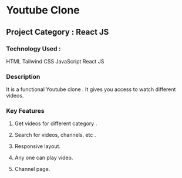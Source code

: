 # Youtube Clone

## Project Category : React JS

### Technology Used :
HTML
Tailwind CSS
JavaScript
React JS

### Description
It is a functional Youtube clone . It gives you access to watch different videos.

### Key Features

1. Get videos for different category .

2. Search for videos, channels, etc .

3. Responsive layout.

4. Any one can play video.

5. Channel page.
